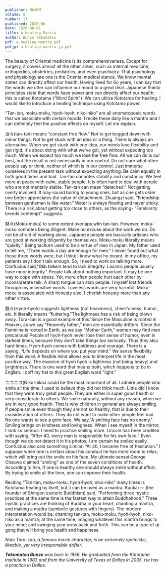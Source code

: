 ```yaml
---
publisher: NAJOM
volume: 5
number: 13
published: 2020-06
date: 2020-06-01
title: A Healing Mantra
author: Bunzo Takamatsu
pdf: a-healing-mantra.pdf
pdfjp: a-healing-mantra-jp.pdf
---
```


The beauty of Oriental medicine is its comprehensiveness. Except for surgery, it covers almost all the other areas, such as internal medicine, orthopedics, obstetrics, pediatrics, and even psychiatry. That psychology and physiology are one is the Oriental medical stance.<!--more--> We know mental states can directly affect our health. Having lived for 6o years, I can say that the words we utter can influence our mood to a great deal. Japanese Shinto principles state that words have power and can directly affect our health; this is called Kototama (“Word Spirit"). We can utilize Kototama for healing. I would like to introduce a healing technique using Kototama power.

“Tan-tan, moku-moku, hyoh-hyoh, niko-niko” are all onomatopoeic words that we associate with certain moods. I recite these daily like a mantra and I can definitely feel the positive effects on myself. Let me explain.

淡々(tan-tan) means "constant free flow." Not to get bogged down with minor things. Not to get stuck with an idea or a thing. There is always an alternative. When we get stuck with one idea, our minds lose flexibility and get rigid. It's about doing with what we've got, yet without expecting too much. When we expect too much we lose the free flow. All we can do is our best, but the result is not necessarily in our control. Do not care what other people say or think, neither of which is in our control. Just immerse ourselves in the present task without expecting anything. Be calm equally in both good times and bad. Tan-tan connotes stability and constancy. We feel more at peace with calm, stable people. It is often hard to deal with people who are not mentally stable. Tan-tan can mean “detached." Not getting overly involved. It may sound boring to young ones, but as one gets older one better appreciates the value of detachment. Zhuangzi said, “Friendship between gentlemen is like water.” Water is always flowing and never sticky. There is a risk about getting too close to others, as the saying- “Familiarity breeds contempt" suggests.

黙々(Moku-moku) to some extent overlaps with tan-tan. However, moku-moku connotes being diligent. Make no excuse about the work we do. Do not be afraid of working alone. Japanese people are basically artisans who are good at working diligently by themselves. Moku-moku literally means “quietly." Being taciturn used to be a virtue of men in Japan. My father used to tell me, "Three words a day are enough for men." I never found out what those three words were, but I think I know what he meant. In my office, my patients say I don't talk enough. So, I need to work on talking more. Confucius said,"Glib talkers tend to lack integrity. Laconic people usually have more integrity." People talk about nothing important. It may be one way to cope with stress. Yet, more often people hurt each other by inconsiderate talk. A sharp tongue can stab people. I myself lost friends through my insensitive words. Loveless words are very harmful. Moku-moku is associated with honesty also. I cherish honesty more than any other virtue.

飄々(Hyoh-hyoh) suggests lightness (not heaviness), cheerfulness, humor, etc. It literally means “fluttering.”The lightness has a risk of being blown away. Tora-san is a good example of this.'Since the Masculine is rooted in Heaven, as we say “Heavenly father,” men are essentially drifters. Since the Feminine is rooted in Earth, as we say “Mother Earth," women may find men precarious! People of hyoh-hyoh never lose their sense of humor, even in darkest times, because they don't take things too seriously. Thus they skip hard times. Hyoh-hyoh comes with boldness and courage. There is a saying, “Life depends on where you put your mind." We sense flexibility from this word. A flexible mind allows you to interpret life in the most positive way. The essence of hyoh hyoh is lightness (not being heavy) and brightness. There is one word that means both, which happens to be in English. I doff my hat to this great English word "light."

ニコニコ(Niko-nikoJ could be the most important of all. I admire people who smile all the time. I used to believe they did not think much. Little did I know that they were truly great people. They are either in super good health or very considerate to others. We smile naturally, without any reason, when we are in very good health. That is why children in general are always smiling. If people smile even though they are not so healthy, that is due to their consideration of others. They do not want to make other people feel bad. No one wants to see a grim face. We say,"A smiling face has no enemy." Smiling brings on kindness and lovingness. When I see myself in the mirror, I look so serious. I need to practice smiling more. Lincoln has been credited with saying, “After 40, every man is responsible for his own face.” Even though we do not detect it in his photos, I am certain he smiled easily. Confucius also said something similar: “At 40, I became free of hesitation.” I suppose when one is certain about his conduct he has more room to relax, which will bring out the smile on his face. My ultimate sensei George Ohsawa claimed “smiling" as one of the seven conditions of health. According to him, if one is healthy one should always smile without effort. By trying to smile all the time, one can improve their health.

Reciting “Tan-tan, moku-moku, hyoh-hyoh, niko-niko” many times is Kototama heating by itself, but it can be used as a mantra. Kuukai — (the founder of Shingon esoteric Buddhism) said, “Performing three mystic practices at the same time is the fastest way to attain Buddhahood." Three mystic practices are thinking of Buddha in your heart, chanting a mantra, and making a mudra (symbolic gestures with fingers). The modern interpretation would be: chanting tan-tan, moku-moku, hyoh-hyoh, niko-niko as a mantra; at the same time, imaging whatever this mantra brings to your mind; and swinging your arms back and forth. This can be a type of qi-gong that will bring you health and happiness.

_Note Tora-san, a famous movie character, is an extremely optimistic, likeable, yet very irresponsible drifter._

_**Takamatsu Bunzo** was born in 1956. He graduated from the Kototama Institute in 1983 and from the University of Texas at Dallas in 2005. He has a practice in Dallas._
